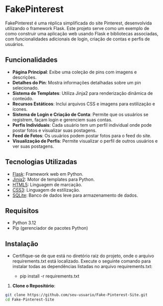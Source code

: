# FakePinterest

FakePinterest é uma réplica simplificada do site Pinterest, desenvolvida utilizando o framework Flask. Este projeto serve como um exemplo de como construir uma aplicação web usando Flask e bibliotecas associadas, com funcionalidades adicionais de login, criação de contas e perfis de usuários.

## Funcionalidades

- **Página Principal**: Exibe uma coleção de pins com imagens e descrições.
- **Detalhes do Pin**: Mostra informações detalhadas sobre um pin selecionado.
- **Sistema de Templates**: Utiliza Jinja2 para renderização dinâmica de conteúdo.
- **Recursos Estáticos**: Inclui arquivos CSS e imagens para estilização e ícones.
- **Sistema de Login e Criação de Conta**: Permite que os usuários se registrem, façam login e gerenciem suas contas.
- **Perfis Individuais**: Cada usuário tem um perfil individual onde pode postar fotos e visualizar suas postagens.
- **Feed de Fotos**: Os usuários podem postar fotos para o feed do site.
- **Visualização de Perfis**: Permite visualizar o perfil de outros usuários e ver suas postagens.

## Tecnologias Utilizadas

- [Flask](https://flask.palletsprojects.com/): Framework web em Python.
- [Jinja2](https://jinja.palletsprojects.com/): Motor de templates para Python.
- [HTML5](https://developer.mozilla.org/pt-BR/docs/Web/HTML): Linguagem de marcação.
- [CSS3](https://developer.mozilla.org/pt-BR/docs/Web/CSS): Linguagem de estilização.
- [SQLite](https://www.sqlite.org/index.html): Banco de dados leve para armazenamento de dados.

## Requisitos

- Python 3.12
- Pip (gerenciador de pacotes Python)

## Instalação

- Certifique-se de que está no diretório raiz do projeto, onde o arquivo requirements.txt está localizado. Execute o seguinte comando para instalar todas as dependências listadas no arquivo requirements.txt:

   - pip install -r requirements.txt

1. **Clone o Repositório**:

```bash
git clone https://github.com/seu-usuario/Fake-Pinterest-Site.git
cd Fake-Pinterest-Site
